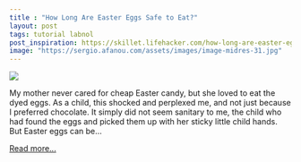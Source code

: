 ```yaml
---
title : "How Long Are Easter Eggs Safe to Eat?"
layout: post
tags: tutorial labnol
post_inspiration: https://skillet.lifehacker.com/how-long-are-easter-eggs-safe-to-eat-1846593053
image: "https://sergio.afanou.com/assets/images/image-midres-31.jpg"
---
```


<img src="https://i.kinja-img.com/gawker-media/image/upload/s--_dBdn658--/c_fit,fl_progressive,q_80,w_636/liujrtgasyhz7jrqksxe.jpg" /><p>My mother never cared for cheap Easter candy, but she loved to eat the dyed eggs. As a child, this shocked and perplexed me, and not just because I preferred chocolate. It simply did not seem sanitary to me, the child who had found the eggs and picked them up with her sticky little child hands. But Easter eggs can be…</p><p><a href="https://skillet.lifehacker.com/how-long-are-easter-eggs-safe-to-eat-1846593053">Read more...</a></p>